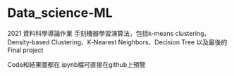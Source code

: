 # Data_science-ML
2021 資料科學導論作業
手刻機器學習演算法，包括k-means clustering、Density‐based Clustering、K‐Nearest Neighbors、Decision Tree
以及最後的Final project

Code和結果圖都在.ipynb檔可直接在github上預覽
